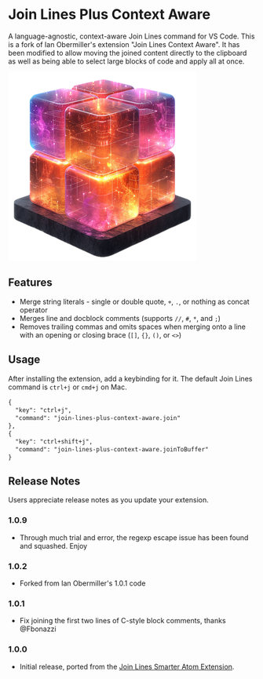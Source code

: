 # Join Lines Plus Context Aware

A language-agnostic, context-aware Join Lines command for VS Code. This is a fork of Ian Obermiller's extension "Join Lines Context Aware". It has been modified to allow moving the
joined content directly to the clipboard as well as being able to select large blocks of code
and apply all at once.

![Extension Logo](images/join-lines-plus-context-aware-exticon.png)

## Features

- Merge string literals - single or double quote, `+`, `.`, or nothing as concat operator
- Merges line and docblock comments (supports `//`, `#`, `*`, and `;`)
- Removes trailing commas and omits spaces when merging onto a line with an opening or closing brace (`[]`, `{}`, `()`, or `<>`)

## Usage

After installing the extension, add a keybinding for it. The default Join Lines
command is `ctrl+j` or `cmd+j` on Mac.

```
{
  "key": "ctrl+j",
  "command": "join-lines-plus-context-aware.join"
},
{
  "key": "ctrl+shift+j",
  "command": "join-lines-plus-context-aware.joinToBuffer"
}
```

## Release Notes

Users appreciate release notes as you update your extension.

### 1.0.9

- Through much trial and error, the regexp escape issue has been found and squashed. Enjoy

### 1.0.2

- Forked from Ian Obermiller's 1.0.1 code

### 1.0.1

- Fix joining the first two lines of C-style block comments, thanks @Fbonazzi

### 1.0.0

- Initial release, ported from the [Join Lines Smarter Atom Extension](https://github.com/ianobermiller/join-lines-smarter).
